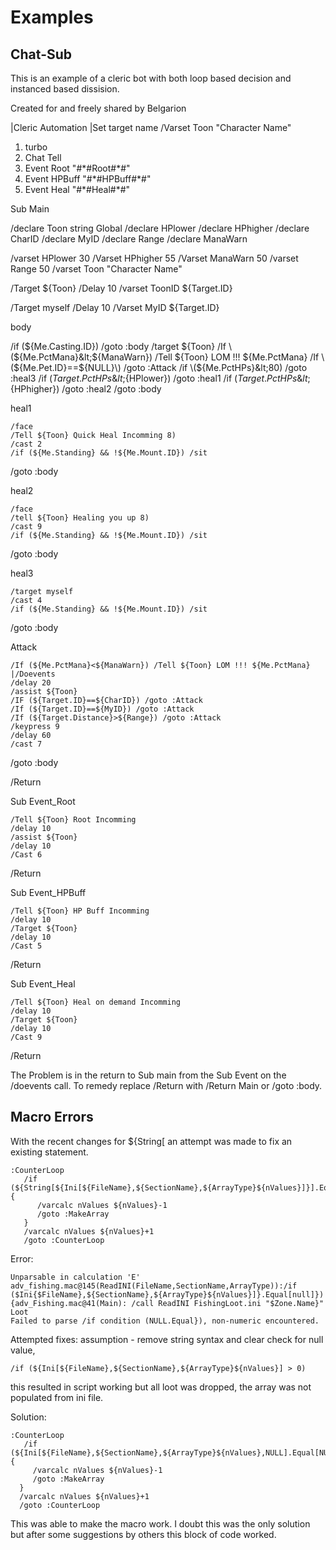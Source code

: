 # Examples

## Chat-Sub

This is an example of a cleric bot with both loop based decision and instanced based dissision.

Created for and freely shared by Belgarion

\|Cleric Automation \|Set target name /Varset Toon "Character Name"

1. turbo
2. Chat Tell
3. Event Root "\#\*\#Root\#\*\#"
4. Event HPBuff "\#\*\#HPBuff\#\*\#"
5. Event Heal "\#\*\#Heal\#\*\#"

Sub Main

/declare Toon string Global /declare HPlower /declare HPhigher /declare CharID /declare MyID /declare Range /declare ManaWarn

/varset HPlower 30 /Varset HPhigher 55 /Varset ManaWarn 50 /varset Range 50 /varset Toon "Character Name"

/Target ${Toon} /Delay 10 /varset ToonID ${Target.ID}

/Target myself /Delay 10 /Varset MyID ${Target.ID}

body

/if (${Me.Casting.ID}\) /goto :body /target ${Toon} /If \(${Me.PctMana}\&lt;${ManaWarn}\) /Tell ${Toon} LOM !!! ${Me.PctMana} /If \(${Me.Pet.ID}==${NULL}\) /goto :Attack /if \(${Me.PctHPs}\&lt;80\) /goto :heal3 /if \(${Target.PctHPs}\&lt;${HPlower}\) /goto :heal1 /if \(${Target.PctHPs}\&lt;${HPhigher}) /goto :heal2 /goto :body

heal1

`/face`  
`/Tell ${Toon} Quick Heal Incomming 8)`  
`/cast 2`  
`/if (${Me.Standing} && !${Me.Mount.ID}) /sit`

/goto :body

heal2

`/face`  
`/tell ${Toon} Healing you up 8)`  
`/cast 9`  
`/if (${Me.Standing} && !${Me.Mount.ID}) /sit`

/goto :body

heal3

`/target myself`  
`/cast 4`  
`/if (${Me.Standing} && !${Me.Mount.ID}) /sit`

/goto :body

Attack

`/If (${Me.PctMana}<${ManaWarn}) /Tell ${Toon} LOM !!! ${Me.PctMana}`  
`|/Doevents`  
`/delay 20`  
`/assist ${Toon}`  
`/IF (${Target.ID}==${CharID}) /goto :Attack`  
`/If (${Target.ID}==${MyID}) /goto :Attack`  
`/If (${Target.Distance}>${Range}) /goto :Attack`  
`/keypress 9`  
`/delay 60`  
`/cast 7`

/goto :body

/Return

Sub Event\_Root

`/Tell ${Toon} Root Incomming`  
`/delay 10`  
`/assist ${Toon}`  
`/delay 10`  
`/Cast 6`

/Return

Sub Event\_HPBuff

`/Tell ${Toon} HP Buff Incomming`  
`/delay 10`  
`/Target ${Toon}`  
`/delay 10`  
`/Cast 5`

/Return

Sub Event\_Heal

`/Tell ${Toon} Heal on demand Incomming`  
`/delay 10`  
`/Target ${Toon}`  
`/delay 10`  
`/Cast 9`

/Return

The Problem is in the return to Sub main from the Sub Event on the /doevents call. To remedy replace /Return with /Return Main or /goto :body.

## Macro Errors

With the recent changes for ${String\[ an attempt was made to fix an existing statement.

```text
:CounterLoop 
   /if (${String[${Ini[${FileName},${SectionName},${ArrayType}${nValues}]}].Equal[null]}) { 
      /varcalc nValues ${nValues}-1 
      /goto :MakeArray 
   } 
   /varcalc nValues ${nValues}+1 
   /goto :CounterLoop
```

Error:

```text
Unparsable in calculation 'E'
adv_fishing.mac@145(ReadINI(FileName,SectionName,ArrayType)):/if ($Ini{$FileName},${SectionName},${ArrayType}${nValues}]}.Equal[null]}){adv_Fishing.mac@41(Main): /call ReadINI FishingLoot.ini "$Zone.Name}" Loot
Failed to parse /if condition (NULL.Equal}), non-numeric encountered.
```

Attempted fixes: assumption - remove string syntax and clear check for null value,

```text
/if (${Ini[${FileName},${SectionName},${ArrayType}${nValues}] > 0)
```

this resulted in script working but all loot was dropped, the array was not populated from ini file.

Solution:

```text
:CounterLoop 
   /if (${Ini[${FileName},${SectionName},${ArrayType}${nValues},NULL].Equal[NULL]}) { 
     /varcalc nValues ${nValues}-1 
     /goto :MakeArray 
  } 
  /varcalc nValues ${nValues}+1 
  /goto :CounterLoop
```

This was able to make the macro work. I doubt this was the only solution but after some suggestions by others this block of code worked.
